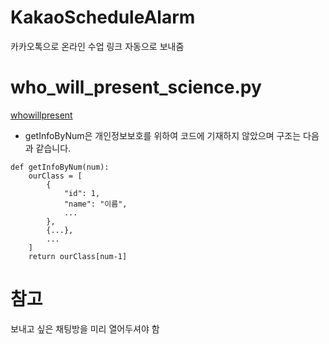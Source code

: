 # KakaoScheduleAlarm
카카오톡으로 온라인 수업 링크 자동으로 보내줌

# who_will_present_science.py
[whowillpresent](https://github.com/JominJun/whowillpresent)

* getInfoByNum은 개인정보보호를 위하여 코드에 기재하지 않았으며 구조는 다음과 같습니다.<br>
<pre><code>def getInfoByNum(num):
    ourClass = [
        {
            "id": 1,
            "name": "이름",
            ...
        },
        {...},
        ...
    ]
    return ourClass[num-1]
</code></pre>

# 참고
보내고 싶은 채팅방을 미리 열어두셔야 함

